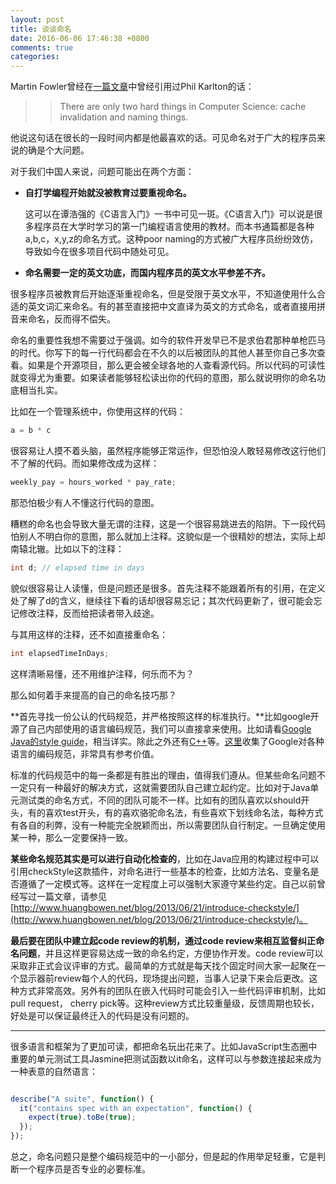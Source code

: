 ```yaml
---
layout: post
title: 谈谈命名
date: 2016-06-06 17:46:38 +0800
comments: true
categories: 
---
```


Martin Fowler曾经在[一篇文章](http://martinfowler.com/bliki/TwoHardThings.html)中曾经引用过Phil Karlton的话：

>> There are only two hard things in Computer Science: cache invalidation and naming things.

<!-- more -->

他说这句话在很长的一段时间内都是他最喜欢的话。可见命名对于广大的程序员来说的确是个大问题。

对于我们中国人来说，问题可能出在两个方面：

* **自打学编程开始就没被教育过要重视命名。**

	这可以在谭浩强的《C语言入门》一书中可见一斑。《C语言入门》可以说是很多程序员在大学时学习的第一门编程语言使用的教材。而本书通篇都是各种a,b,c，x,y,z的命名方式。这种poor naming的方式被广大程序员纷纷效仿，导致如今在很多项目代码中随处可见。

* **命名需要一定的英文功底，而国内程序员的英文水平参差不齐。**

很多程序员被教育后开始逐渐重视命名，但是受限于英文水平，不知道使用什么合适的英文词汇来命名。有的甚至直接把中文直译为英文的方式命名，或者直接用拼音来命名，反而得不偿失。

命名的重要性我想不需要过于强调。如今的软件开发早已不是求伯君那种单枪匹马的时代。你写下的每一行代码都会在不久的以后被团队的其他人甚至你自己多次查看。如果是个开源项目，那么更会被全球各地的人查看源代码。所以代码的可读性就变得尤为重要。如果读者能够轻松读出你的代码的意图，那么就说明你的命名功底相当扎实。

比如在一个管理系统中，你使用这样的代码：

```java
a = b * c
```

很容易让人摸不着头脑，虽然程序能够正常运作，但恐怕没人敢轻易修改这行他们不了解的代码。而如果修改成为这样：

```java
weekly_pay = hours_worked * pay_rate;
```

那恐怕极少有人不懂这行代码的意图。

糟糕的命名也会导致大量无谓的注释，这是一个很容易跳进去的陷阱。下一段代码怕别人不明白你的意图，那么就加上注释。这貌似是一个很精妙的想法，实际上却南辕北辙。比如以下的注释：

```java
int d; // elapsed time in days
```

貌似很容易让人读懂，但是问题还是很多。首先注释不能跟着所有的引用，在定义处了解了d的含义，继续往下看的话却很容易忘记；其次代码更新了，很可能会忘记修改注释，反而给把读者带入歧途。

与其用这样的注释，还不如直接重命名：

```java
int elapsedTimeInDays;
```

这样清晰易懂，还不用维护注释，何乐而不为？

那么如何着手来提高的自己的命名技巧那？

**首先寻找一份公认的代码规范，并严格按照这样的标准执行。**比如google开源了自己内部使用的语言编码规范，我们可以直接拿来使用。比如请看[Google Java的style guide](https://google.github.io/styleguide/javaguide.html)，相当详实。除此之外还有[C++](https://google.github.io/styleguide/cppguide.html)等。[这里](https://github.com/google/styleguide)收集了Google对各种语言的编码规范，非常具有参考价值。

标准的代码规范中的每一条都是有胜出的理由，值得我们遵从。但某些命名问题不一定只有一种最好的解决方式，这就需要团队自己建立起约定。比如对于Java单元测试类的命名方式，不同的团队可能不一样。比如有的团队喜欢以should开头，有的喜欢test开头，有的喜欢骆驼命名法，有些喜欢下划线命名法，每种方式有各自的利弊，没有一种能完全脱颖而出，所以需要团队自行制定。一旦确定使用某一种，那么一定要保持一致。

**某些命名规范其实是可以进行自动化检查的**，比如在Java应用的构建过程中可以引用checkStyle这款插件，对命名进行一些基本的检查，比如方法名、变量名是否遵循了一定模式等。这样在一定程度上可以强制大家遵守某些约定。自己以前曾经写过一篇文章，请参见[http://www.huangbowen.net/blog/2013/06/21/introduce-checkstyle/](http://www.huangbowen.net/blog/2013/06/21/introduce-checkstyle/)。

**最后要在团队中建立起code review的机制，通过code review来相互监督纠正命名问题**，并且这样更容易达成一致的命名约定，方便协作开发。code review可以采取非正式会议评审的方式。最简单的方式就是每天找个固定时间大家一起聚在一个显示器前review每个人的代码，现场提出问题，当事人记录下来会后更改。这种方式非常高效。另外有的团队在嵌入代码时可能会引入一些代码评审机制，比如pull request， cherry pick等。这种review方式比较重量级，反馈周期也较长，好处是可以保证最终迁入的代码是没有问题的。

--------------------------

很多语言和框架为了更加可读，都把命名玩出花来了。比如JavaScript生态圈中重要的单元测试工具Jasmine把测试函数以it命名，这样可以与参数连接起来成为一种表意的自然语言：

```javascript

describe("A suite", function() {
  it("contains spec with an expectation", function() {
    expect(true).toBe(true);
  });
});

```

总之，命名问题只是整个编码规范中的一小部分，但是起的作用举足轻重，它是判断一个程序员是否专业的必要标准。
